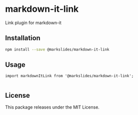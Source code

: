 # markdown-it-link

Link plugin for markdown-it

## Installation

```bash
npm install --save @markslides/markdown-it-link
```

## Usage

```tsx
import markdownItLink from '@markslides/markdown-it-link';


```

## License

This package releases under the MIT License.
